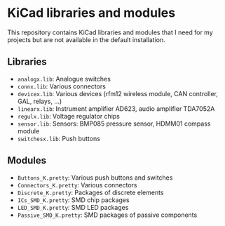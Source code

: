 # KiCad libraries and modules

This repository contains KiCad libraries and modules that I need for my projects but
are not available in the default installation.

## Libraries

* `analogx.lib`: Analogue switches
* `connx.lib`: Various connectors
* `devicex.lib`: Various devices (rfm12 wireless module, CAN controller, GAL, relays, ...)
* `linearx.lib`: Instrument amplifier AD623, audio amplifier TDA7052A
* `regulx.lib`: Voltage regulator chips
* `sensor.lib`: Sensors: BMP085 pressure sensor, HDMM01 compass module
* `switchesx.lib`: Push buttons

## Modules

* `Buttons_K.pretty`: Various push buttons and switches
* `Connectors_K.pretty`: Various connectors
* `Discrete_K.pretty`: Packages of discrete elements
* `ICs_SMD_K.pretty`: SMD chip packages
* `LED_SMD_K.pretty`: SMD LED packages
* `Passive_SMD_K.pretty`: SMD packages of passive components
